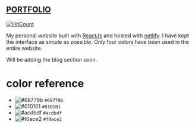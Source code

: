 ## [PORTFOLIO](https://iamdeepti.netlify.app)
[![HitCount](http://hits.dwyl.com/iamdeepti/portfolio.svg)](http://hits.dwyl.com/iamdeepti/portfolio)

 My personal website built with [ReactJs](https://reactjs.org/) and hosted with [netlify](https://www.netlify.com/). 
I have kept the interface as simple as possible. Only four colors have been used in the entire website. 

Will be adding the blog section soon.
# color reference
- ![#69779b](https://placehold.it/15/69779b/000000?text=+) `#69779b`
- ![#010101](https://placehold.it/15/010101/000000?text=+) `#010101`
- ![#acdbdf](https://placehold.it/15/acdbdf/000000?text=+) `#acdbdf`
- ![#f0ece2](https://placehold.it/15/f0ece2/000000?text=+) `#f0ece2`

